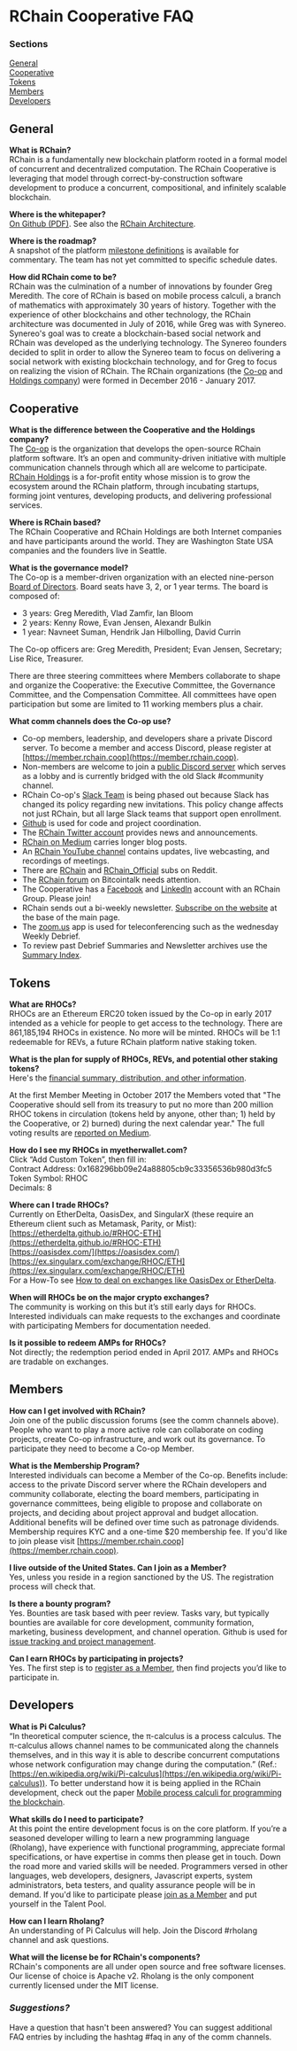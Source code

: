 # RChain Cooperative FAQ

### Sections

[General](#general)  \
[Cooperative](#cooperative)  \
[Tokens](#tokens)  \
[Members](#members)  \
[Developers](#developers)

## General

**What is RChain?**  \
RChain is a fundamentally new blockchain platform rooted in a formal model of concurrent and decentralized computation. The RChain Cooperative is leveraging that model through correct-by-construction software development to produce a concurrent, compositional, and infinitely scalable blockchain.

**Where is the whitepaper?**  \
[On Github (PDF)](http://docs.google.com/gview?url=https://github.com/rchain/reference/raw/master/docs/RChainWhitepaper.pdf).
See also the [RChain Architecture](http://rchain-architecture.readthedocs.io).

**Where is the roadmap?**  \
A snapshot of the platform [milestone definitions](https://docs.google.com/spreadsheets/d/1_cPts5BdoZVmbikDGUhkgkdQvkeXbP6aKNI31O0BV3E/edit?usp=sharing) is available for commentary. The team has not yet committed to specific schedule dates.

**How did RChain come to be?**  \
RChain was the culmination of a number of innovations by founder Greg Meredith. The core of RChain is based on mobile process calculi, a branch of mathematics with approximately 30 years of history. Together with the experience of other blockchains and other technology, the RChain architecture was documented in July of 2016, while Greg was with Synereo. Synereo's goal was to create a blockchain-based social network and RChain was developed as the underlying technology. The Synereo founders decided to split in order to allow the Synereo team to focus on delivering a social network with existing blockchain technology, and for Greg to focus on realizing the vision of RChain. The RChain organizations (the [Co-op](https://www.rchain.coop/) and [Holdings company](https://www.rchain.io)) were formed in December 2016 - January 2017.


## Cooperative

**What is the difference between the Cooperative and the Holdings company?**  \
The [Co-op](https://www.rchain.coop) is the organization that develops the open-source RChain platform software. It’s an open and community-driven initiative with multiple communication channels through which all are welcome to participate. [RChain Holdings](http://rchain.io/) is a for-profit entity whose mission is to grow the ecosystem around the RChain platform, through incubating startups, forming joint ventures, developing products, and delivering professional services.

**Where is RChain based?**  \
The RChain Cooperative and RChain Holdings are both Internet companies and have participants around the world. They are Washington State USA companies and the founders live in Seattle.

**What is the governance model?**  \
The Co-op is a member-driven organization with an elected nine-person [Board of Directors](https://www.rchain.coop/#team). Board seats have 3, 2, or 1 year terms. The board is composed of:

- 3 years: Greg Meredith, Vlad Zamfir, Ian Bloom
- 2 years: Kenny Rowe, Evan Jensen, Alexandr Bulkin
- 1 year: Navneet Suman, Hendrik Jan Hilbolling, David Currin

The Co-op officers are: Greg Meredith, President; Evan Jensen, Secretary; Lise Rice, Treasurer.

There are three steering committees where Members collaborate to shape and organize the Cooperative: the Executive Committee, the Governance Committee, and the Compensation Committee. All committees have open participation but some are limited to 11 working members plus a chair.

**What comm channels does the Co-op use?**
- Co-op members, leadership, and developers share a private Discord server. To become a member and access Discord, please register at [https://member.rchain.coop](https://member.rchain.coop).
- Non-members are welcome to join a [public Discord server](https://discord.gg/fvY8qhx) which serves as a lobby and is currently bridged with the old Slack #community channel.
- RChain Co-op's [Slack Team](https://ourchain.slack.com) is being phased out because Slack has changed its policy regarding new invitations. This policy change affects not just RChain, but all large Slack teams that support open enrollment.
- [Github](https://github.com/rchain/) is used for code and project coordination.
- The [RChain Twitter account](https://twitter.com/rchain_coop/) provides news and announcements.
- [RChain on Medium](https://medium.com/rchain-cooperative) carries longer blog posts.
- An [RChain YouTube channel](https://www.youtube.com/channel/UCSS3jCffMiz574_q64Ukj_w) contains updates, live webcasting, and recordings of meetings.
- There are [RChain](https://www.reddit.com/r/rchain/) and [RChain_Official](https://www.reddit.com/r/RChain_Official/) subs on Reddit.
- The [RChain forum](https://bitcointalk.org/index.php?topic=1747033.0) on Bitcointalk needs attention.
- The Cooperative has a [Facebook](https://www.facebook.com/rchaincooperative/) and [LinkedIn](https://www.linkedin.com/company/24997313/) account with an RChain Group. Please join!
- RChain sends out a bi-weekly newsletter. [Subscribe on the website](https://www.rchain.coop/#joinus) at the base of the main page.
- The [zoom.us](https://zoom.us/) app is used for teleconferencing such as the wednesday Weekly Debrief.
- To review past Debrief Summaries and Newsletter archives use the [Summary Index](https://github.com/rchain/Members/wiki/Weekly-Debrief-Index).


## Tokens

**What are RHOCs?**  \
RHOCs are an Ethereum ERC20 token issued by the Co-op in early 2017 intended as a vehicle for people to get access to the technology. There are 861,185,194 RHOCs in existence. No more will be minted. RHOCs will be 1:1 redeemable for REVs, a future RChain platform native staking token.

**What is the plan for supply of RHOCs, REVs, and potential other staking tokens?**  \
Here's the [financial summary, distribution, and other information](https://docs.google.com/document/d/1lCVeO63E-WVosOnBIA2hH416Hs-Z0e1Av9eJWq-L20o/edit?usp=sharing).

At the first Member Meeting in October 2017 the Members voted that "The Cooperative should sell from its treasury to put no more than 200 million RHOC tokens in circulation (tokens held by anyone, other than; 1) held by the Cooperative, or 2) burned) during the next calendar year." The full voting results are [reported on Medium](https://medium.com/rchain-cooperative/annual-meeting-summary-3827a82a2e33).

**How do I see my RHOCs  in myetherwallet.com?**  \
Click “Add Custom Token”, then fill in:  \
Contract Address: 0x168296bb09e24a88805cb9c33356536b980d3fc5  \
Token Symbol: RHOC  \
Decimals: 8

**Where can I trade RHOCs?**  \
Currently on EtherDelta, OasisDex, and SingularX (these require an Ethereum client such as Metamask, Parity, or Mist):  \
[https://etherdelta.github.io/#RHOC-ETH](https://etherdelta.github.io/#RHOC-ETH)  \
[https://oasisdex.com/](https://oasisdex.com/)  \
[https://ex.singularx.com/exchange/RHOC/ETH](https://ex.singularx.com/exchange/RHOC/ETH)  \
For a How-To see [How to deal on exchanges like OasisDex or EtherDelta](https://github.com/rchain/Members/issues/45).

**When will RHOCs be on the major crypto exchanges?**  \
The community is working on this but it’s still early days for RHOCs. Interested individuals can make requests to the exchanges and coordinate with participating Members for documentation needed.

**Is it possible to redeem AMPs for RHOCs?**  \
Not directly; the redemption period ended in April 2017. AMPs and RHOCs are tradable on exchanges.


## Members

**How can I get involved with RChain?**  \
Join one of the public discussion forums (see the comm channels above). People who want to play a more active role can collaborate on coding projects, create Co-op infrastructure, and work out its governance. To participate they need to become a Co-op Member.

**What is the Membership Program?**  \
Interested individuals can become a Member of the Co-op. Benefits include: access to the private Discord server where the RChain developers and community collaborate, electing the board members, participating in governance committees, being eligible to propose and collaborate on projects, and deciding about project approval and budget allocation. Additional benefits will be defined over time such as patronage dividends. Membership requires KYC and a one-time $20 membership fee. If you'd like to join please visit [https://member.rchain.coop](https://member.rchain.coop).

**I live outside of the United States. Can I join as a Member?**  \
Yes, unless you reside in a region sanctioned by the US. The registration process will check that.

**Is there a bounty program?**  \
Yes. Bounties are task based with peer review. Tasks vary, but typically bounties are available for core development, community formation, marketing, business development, and channel operation. Github is used for [issue tracking and project management](https://github.com/rchain/Members/).

**Can I earn RHOCs by participating in projects?**  \
Yes. The first step is to [register as a Member](https://member.rchain.coop), then find projects you’d like to participate in.


## Developers

**What is Pi Calculus?**  \
“In theoretical computer science, the π-calculus is a process calculus. The π-calculus allows channel names to be communicated along the channels themselves, and in this way it is able to describe concurrent computations whose network configuration may change during the computation.” (Ref.: [https://en.wikipedia.org/wiki/Pi-calculus](https://en.wikipedia.org/wiki/Pi-calculus)). To better understand how it is being applied in the RChain development, check out the paper [Mobile process calculi for programming the blockchain](http://mobile-process-calculi-for-programming-the-new-blockchain.readthedocs.io/en/latest/).

**What skills do I need to participate?**  \
At this point the entire development focus is on the core platform. If you’re a seasoned developer willing to learn a new programming language (Rholang), have experience with functional programming, appreciate formal specifications, or have expertise in comms then please get in touch. Down the road more and varied skills will be needed. Programmers versed in other languages, web developers, designers, Javascript experts, system administrators, beta testers, and quality assurance people will be in demand. If you'd like to participate please [join as a Member](https://member.rchain.coop) and put yourself in the Talent Pool.

**How can I learn Rholang?**  \
An understanding of Pi Calculus will help. Join the Discord #rholang channel and ask questions.

**What will the license be for RChain's components?**  \
RChain's components are all under open source and free software licenses. Our license of choice is Apache v2. Rholang is the only component currently licensed under the MIT license.

### *Suggestions?*
Have a question that hasn't been answered? You can suggest additional FAQ entries by including the hashtag #faq in any of the comm channels.
